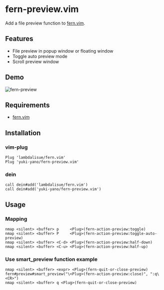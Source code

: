 # fern-preview.vim

Add a file preview function to [fern.vim](https://github.com/lambdalisue/fern.vim).

## Features

- File preview in popup window or floating window
- Toggle auto preview mode
- Scroll preview window

## Demo

![fern-preview](https://user-images.githubusercontent.com/5423775/120148266-ec0ec680-c222-11eb-9a3f-42ff148708ec.gif "zeno")


## Requirements

- [fern.vim](https://github.com/lambdalisue/fern.vim)

## Installation

### vim-plug

```vim
Plug 'lambdalisue/fern.vim'
Plug 'yuki-yano/fern-preview.vim'
```

### dein

```vim
call dein#add('lambdalisue/fern.vim')
call dein#add('yuki-yano/fern-preview.vim')
```

## Usage

### Mapping

```vim
nmap <silent> <buffer> p     <Plug>(fern-action-preview:toggle)
nmap <silent> <buffer> P     <Plug>(fern-action-preview:toggle-auto-preview)
nmap <silent> <buffer> <C-d> <Plug>(fern-action-preview:half-down)
nmap <silent> <buffer> <C-u> <Plug>(fern-action-preview:half-up)
```

### Use smart_preview function example

```vim
nmap <silent> <buffer> <expr> <Plug>(fern-quit-or-close-preview) fern#preview#smart_preview("\<Plug>(fern-action-preview:close)", ":q\<CR>")
nmap <silent> <buffer> q <Plug>(fern-quit-or-close-preview)
```
